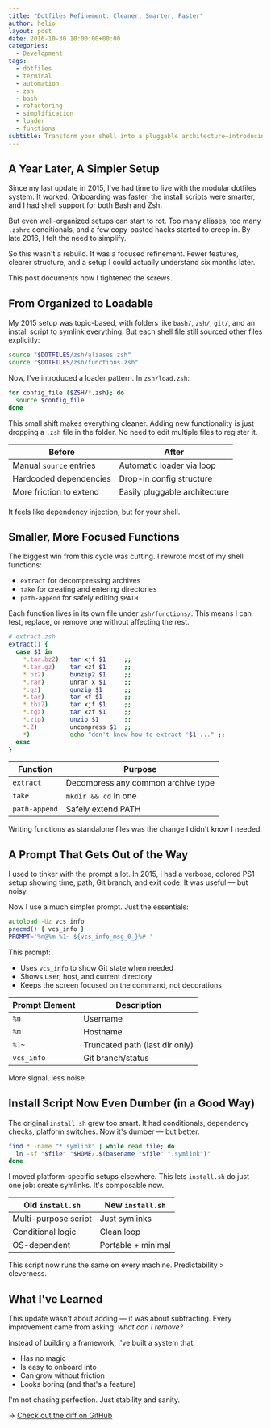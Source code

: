 ```yaml
---
title: "Dotfiles Refinement: Cleaner, Smarter, Faster"
author: helio
layout: post
date: 2016-10-30 10:00:00+00:00
categories:
  - Development
tags:
  - dotfiles
  - terminal
  - automation
  - zsh
  - bash
  - refactoring
  - simplification
  - loader
  - functions
subtitle: Transform your shell into a pluggable architecture—introducing loader patterns, focused functions, and a minimal prompt that gets out of your way while boosting productivity
---
```


## A Year Later, A Simpler Setup

Since my last update in 2015, I've had time to live with the modular dotfiles system. It worked. Onboarding was faster, the install scripts were smarter, and I had shell support for both Bash and Zsh.

But even well-organized setups can start to rot. Too many aliases, too many `.zshrc` conditionals, and a few copy-pasted hacks started to creep in. By late 2016, I felt the need to simplify.

So this wasn't a rebuild. It was a focused refinement. Fewer features, clearer structure, and a setup I could actually understand six months later.

This post documents how I tightened the screws.

## From Organized to Loadable

My 2015 setup was topic-based, with folders like `bash/`, `zsh/`, `git/`, and an install script to symlink everything. But each shell file still sourced other files explicitly:

```zsh
source "$DOTFILES/zsh/aliases.zsh"
source "$DOTFILES/zsh/functions.zsh"
```

Now, I've introduced a loader pattern. In `zsh/load.zsh`:

```zsh
for config_file ($ZSH/*.zsh); do
  source $config_file
done
```

This small shift makes everything cleaner. Adding new functionality is just dropping a `.zsh` file in the folder. No need to edit multiple files to register it.

| Before                  | After                         |
| ----------------------- | ----------------------------- |
| Manual `source` entries | Automatic loader via loop     |
| Hardcoded dependencies  | Drop-in config structure      |
| More friction to extend | Easily pluggable architecture |

It feels like dependency injection, but for your shell.

## Smaller, More Focused Functions

The biggest win from this cycle was cutting. I rewrote most of my shell functions:

- `extract` for decompressing archives
- `take` for creating and entering directories
- `path-append` for safely editing `$PATH`

Each function lives in its own file under `zsh/functions/`. This means I can test, replace, or remove one without affecting the rest.

```zsh
# extract.zsh
extract() {
  case $1 in
    *.tar.bz2)   tar xjf $1     ;;
    *.tar.gz)    tar xzf $1     ;;
    *.bz2)       bunzip2 $1     ;;
    *.rar)       unrar x $1     ;;
    *.gz)        gunzip $1      ;;
    *.tar)       tar xf $1      ;;
    *.tbz2)      tar xjf $1     ;;
    *.tgz)       tar xzf $1     ;;
    *.zip)       unzip $1       ;;
    *.Z)         uncompress $1  ;;
    *)           echo "don't know how to extract '$1'..." ;;
  esac
}
```

| Function      | Purpose                            |
| ------------- | ---------------------------------- |
| `extract`     | Decompress any common archive type |
| `take`        | `mkdir && cd` in one               |
| `path-append` | Safely extend PATH                 |

Writing functions as standalone files was the change I didn't know I needed.

## A Prompt That Gets Out of the Way

I used to tinker with the prompt a lot. In 2015, I had a verbose, colored PS1 setup showing time, path, Git branch, and exit code. It was useful — but noisy.

Now I use a much simpler prompt. Just the essentials:

```zsh
autoload -Uz vcs_info
precmd() { vcs_info }
PROMPT='%n@%m %1~ ${vcs_info_msg_0_}%# '
```

This prompt:

- Uses `vcs_info` to show Git state when needed
- Shows user, host, and current directory
- Keeps the screen focused on the command, not decorations

| Prompt Element | Description                    |
| -------------- | ------------------------------ |
| `%n`           | Username                       |
| `%m`           | Hostname                       |
| `%1~`          | Truncated path (last dir only) |
| `vcs_info`     | Git branch/status              |

More signal, less noise.

## Install Script Now Even Dumber (in a Good Way)

The original `install.sh` grew too smart. It had conditionals, dependency checks, platform switches. Now it's dumber — but better.

```bash
find * -name "*.symlink" | while read file; do
  ln -sf "$file" "$HOME/.$(basename "$file" ".symlink")"
done
```

I moved platform-specific setups elsewhere. This lets `install.sh` do just one job: create symlinks. It's composable now.

| Old `install.sh`     | New `install.sh`   |
| -------------------- | ------------------ |
| Multi-purpose script | Just symlinks      |
| Conditional logic    | Clean loop         |
| OS-dependent         | Portable + minimal |

This script now runs the same on every machine. Predictability > cleverness.

## What I've Learned

This update wasn't about adding — it was about subtracting. Every improvement came from asking: _what can I remove?_

Instead of building a framework, I've built a system that:

- Has no magic
- Is easy to onboard into
- Can grow without friction
- Looks boring (and that's a feature)

I'm not chasing perfection. Just stability and sanity.

→ [Check out the diff on GitHub](https://github.com/helmedeiros/dotfiles/compare/88cb13bf0ee8913ce50d5bc0fb475b07486ca3a2...c43d38d05f219c91d026c87638922ffc092d8335)
